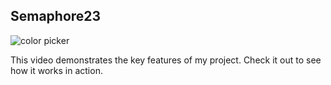 ## Semaphore23

<!-- ![GIF Demo](assets/demo.gif) -->
<img alt="color picker" src="https://encrypted-tbn0.gstatic.com/images?q=tbn:ANd9GcTHZAq08u4YaR0Jsu2CgeptdxC74y-9QEeFYEAb6YHP&s" />

This video demonstrates the key features of my project. Check it out to see how it works in action.

